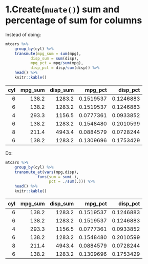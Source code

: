 1.Create(`muate()`) sum and percentage of sum for columns
=========================================================

Instead of doing:

``` r
mtcars %>%
    group_by(cyl) %>%
    transmute(mpg_sum = sum(mpg),
           disp_sum = sum(disp),
           mpg_pct = mpg/sum(mpg),
           disp_pct = disp/sum(disp)) %>%
    head() %>%
    knitr::kable()
```

|  cyl|  mpg\_sum|  disp\_sum|   mpg\_pct|  disp\_pct|
|----:|---------:|----------:|----------:|----------:|
|    6|     138.2|     1283.2|  0.1519537|  0.1246883|
|    6|     138.2|     1283.2|  0.1519537|  0.1246883|
|    4|     293.3|     1156.5|  0.0777361|  0.0933852|
|    6|     138.2|     1283.2|  0.1548480|  0.2010599|
|    8|     211.4|     4943.4|  0.0884579|  0.0728244|
|    6|     138.2|     1283.2|  0.1309696|  0.1753429|

Do:

``` r
mtcars %>%
    group_by(cyl) %>%
    transmute_at(vars(mpg,disp),
              funs(sum = sum(.),
                   pct = ./sum(.))) %>%
    head() %>%
    knitr::kable()
```

|  cyl|  mpg\_sum|  disp\_sum|   mpg\_pct|  disp\_pct|
|----:|---------:|----------:|----------:|----------:|
|    6|     138.2|     1283.2|  0.1519537|  0.1246883|
|    6|     138.2|     1283.2|  0.1519537|  0.1246883|
|    4|     293.3|     1156.5|  0.0777361|  0.0933852|
|    6|     138.2|     1283.2|  0.1548480|  0.2010599|
|    8|     211.4|     4943.4|  0.0884579|  0.0728244|
|    6|     138.2|     1283.2|  0.1309696|  0.1753429|
